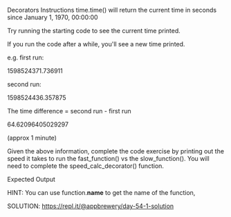 Decorators
Instructions
time.time() will return the current time in seconds since January 1, 1970, 00:00:00

Try running the starting code to see the current time printed.

If you run the code after a while, you'll see a new time printed.

e.g. first run:

1598524371.736911

second run:

1598524436.357875

The time difference = second run - first run

64.62096405029297

(approx 1 minute)

Given the above information, complete the code exercise by printing out the speed it takes to run the fast_function() vs the slow_function(). You will need to complete the speed_calc_decorator() function.

Expected Output


HINT: You can use function.__name__ to get the name of the function,

SOLUTION: https://repl.it/@appbrewery/day-54-1-solution